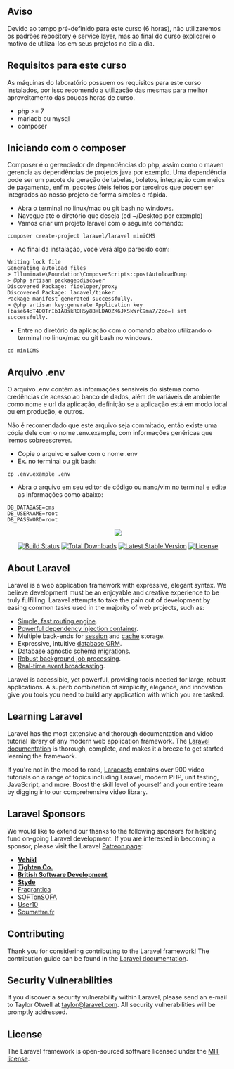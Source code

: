 ## Aviso
Devido ao tempo pré-definido para este curso (6 horas), não utilizaremos os padrões repository e service layer, mas ao 
final do curso explicarei o motivo de utilizá-los em seus projetos no dia a dia.

## Requisitos para este curso
As máquinas do laboratório possuem os requisitos para este curso instalados, por isso recomendo a utilização das mesmas 
para melhor aproveitamento das poucas horas de curso.
- php >= 7
- mariadb ou mysql
- composer
## Iniciando com o composer
Composer é o gerenciador de dependências do php, assim como o maven gerencia as dependências de projetos java por exemplo.
Uma dependência pode ser um pacote de geração de tabelas, boletos, integração com meios de pagamento, enfim, pacotes 
úteis feitos por terceiros que podem ser integrados ao nosso projeto de forma simples e rápida.

- Abra o terminal no linux/mac ou git bash no windows.
- Navegue até o diretório que deseja (cd ~/Desktop por exemplo)
- Vamos criar um projeto laravel com o seguinte comando:

```
composer create-project laravel/laravel miniCMS
```

- Ao final da instalação, você verá algo parecido com:

```
Writing lock file
Generating autoload files
> Illuminate\Foundation\ComposerScripts::postAutoloadDump
> @php artisan package:discover
Discovered Package: fideloper/proxy
Discovered Package: laravel/tinker
Package manifest generated successfully.
> @php artisan key:generate Application key [base64:T4OQTrIb1A8skRQH5y8B+LDAQZK6JXSkWrC9ma7/2co=] set successfully.
```


- Entre no diretório da aplicação com o comando abaixo utilizando o terminal no linux/mac ou git bash no windows.

```
cd miniCMS
```
## Arquivo .env

O arquivo .env contém as informações sensíveis do sistema como credências de acesso ao banco de dados, além de 
variáveis de ambiente como nome e url da aplicação, definição se a aplicação está em modo local ou em produção, e 
outros.

Não é recomendado que este arquivo seja commitado, então existe uma cópia dele com o nome .env.example, com informações 
genéricas que iremos sobreescrever.

- Copie o arquivo e salve com o nome .env
- Ex. no terminal ou git bash:
```
cp .env.example .env
```

- Abra o arquivo em seu editor de código ou nano/vim no terminal e edite as informações como abaixo:
```
DB_DATABASE=cms
DB_USERNAME=root
DB_PASSWORD=root
```

<p align="center"><img src="https://laravel.com/assets/img/components/logo-laravel.svg"></p>

<p align="center">
<a href="https://travis-ci.org/laravel/framework"><img src="https://travis-ci.org/laravel/framework.svg" alt="Build Status"></a>
<a href="https://packagist.org/packages/laravel/framework"><img src="https://poser.pugx.org/laravel/framework/d/total.svg" alt="Total Downloads"></a>
<a href="https://packagist.org/packages/laravel/framework"><img src="https://poser.pugx.org/laravel/framework/v/stable.svg" alt="Latest Stable Version"></a>
<a href="https://packagist.org/packages/laravel/framework"><img src="https://poser.pugx.org/laravel/framework/license.svg" alt="License"></a>
</p>

## About Laravel

Laravel is a web application framework with expressive, elegant syntax. We believe development must be an enjoyable and creative experience to be truly fulfilling. Laravel attempts to take the pain out of development by easing common tasks used in the majority of web projects, such as:

- [Simple, fast routing engine](https://laravel.com/docs/routing).
- [Powerful dependency injection container](https://laravel.com/docs/container).
- Multiple back-ends for [session](https://laravel.com/docs/session) and [cache](https://laravel.com/docs/cache) storage.
- Expressive, intuitive [database ORM](https://laravel.com/docs/eloquent).
- Database agnostic [schema migrations](https://laravel.com/docs/migrations).
- [Robust background job processing](https://laravel.com/docs/queues).
- [Real-time event broadcasting](https://laravel.com/docs/broadcasting).

Laravel is accessible, yet powerful, providing tools needed for large, robust applications. A superb combination of simplicity, elegance, and innovation give you tools you need to build any application with which you are tasked.

## Learning Laravel

Laravel has the most extensive and thorough documentation and video tutorial library of any modern web application framework. The [Laravel documentation](https://laravel.com/docs) is thorough, complete, and makes it a breeze to get started learning the framework.

If you're not in the mood to read, [Laracasts](https://laracasts.com) contains over 900 video tutorials on a range of topics including Laravel, modern PHP, unit testing, JavaScript, and more. Boost the skill level of yourself and your entire team by digging into our comprehensive video library.

## Laravel Sponsors

We would like to extend our thanks to the following sponsors for helping fund on-going Laravel development. If you are interested in becoming a sponsor, please visit the Laravel [Patreon page](http://patreon.com/taylorotwell):

- **[Vehikl](http://vehikl.com)**
- **[Tighten Co.](https://tighten.co)**
- **[British Software Development](https://www.britishsoftware.co)**
- **[Styde](https://styde.net)**
- [Fragrantica](https://www.fragrantica.com)
- [SOFTonSOFA](https://softonsofa.com/)
- [User10](https://user10.com)
- [Soumettre.fr](https://soumettre.fr/)

## Contributing

Thank you for considering contributing to the Laravel framework! The contribution guide can be found in the [Laravel documentation](http://laravel.com/docs/contributions).

## Security Vulnerabilities

If you discover a security vulnerability within Laravel, please send an e-mail to Taylor Otwell at taylor@laravel.com. All security vulnerabilities will be promptly addressed.

## License

The Laravel framework is open-sourced software licensed under the [MIT license](http://opensource.org/licenses/MIT).

